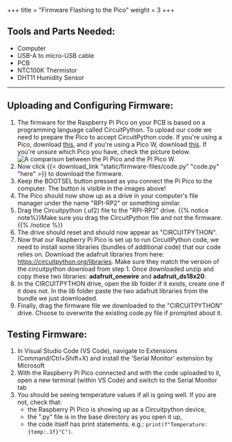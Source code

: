 +++
title = "Firmware Flashing to the Pico"
weight = 3
+++

## Tools and Parts Needed:
- Computer  
- USB-A to micro-USB cable  
- PCB  
- NTC100K Thermistor  
- DHT11 Humidity Sensor


---

## Uploading and Configuring Firmware:

1. The firmware for the Raspberry Pi Pico on your PCB is based on a programming language called CircuitPython. To upload our code we need to prepare the Pico to accept CircuitPython code. If you're using a Pico, download [this](https://circuitpython.org/board/raspberry_pi_pico/), and if you're using a Pico W, download [this](https://circuitpython.org/board/raspberry_pi_pico_w/). If you're unsure which Pico you have, check the picture below.
![A comparison between the Pi Pico and the Pi Pico W.](pico-picow.png)
2. Now click {{< download_link "static/firmware-files/code.py" "code.py" "here" >}} to download the firmware.
3. Keep the BOOTSEL button pressed as you connect the Pi Pico to the computer. The button is visible in the images above!
4. The Pico should now show up as a drive in your computer's file manager under the name "RPI-RP2" or something similar. 
5. Drag the Circuitpython (.uf2) file to the "RPI-RP2" drive.
{{% notice note%}}Make sure you drag the CircuitPython file and not the firmware.{{% /notice %}}
6. The drive should reset and should now appear as "CIRCUITPYTHON".
7. Now that our Raspberry Pi Pico is set up to run CircuitPython code, we need to install some libraries (bundles of additional code) that our code relies on. Download the adafruit libraries from here: https://circuitpython.org/libraries. Make sure they match the version of the circuitpython download from step 1. Once downloaded unzip and copy these two libraries: **adafruit_onewire** and **adafruit_ds18x20**.
8. In the CIRCUITPYTHON drive, open the *lib* folder if it exists, create one if it does not. In the *lib* folder paste the two adafruit libraries from the bundle we just downloaded.
9. Finally, drag the firmware file we downloaded to the "CIRCUITPYTHON" drive. Choose to overwrite the existing code.py file if prompted about it.

## Testing Firmware:
1. In Visual Studio Code (VS Code), navigate to Extensions (Command/Ctrl+Shift+X) and install the 'Serial Monitor' extension by Microsoft
2. With the Raspberry Pi Pico connected and with the code uploaded to it, open a new terminal (within VS Code) and switch to the Serial Monitor tab
3. You should be seeing temperature values if all is going well. If you are not, check that:
    - the Raspberry Pi Pico is showing up as a Circuitpython device, 
    - the ".py" file is in the base directory as you open it up,
    - the code itself has print statements. e.g.: `print(f"Temperature: {temp:.1f}°C")`.